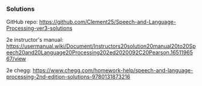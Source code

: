 ### Solutions

GitHub repo: https://github.com/Clement25/Speech-and-Language-Processing-ver3-solutions

2e instructor's manual: https://usermanual.wiki/Document/Instructors20solution20manual20to20Speech20and20Language20Processing202ed2020092C20Pearson.1651196567/view

2e chegg: https://www.chegg.com/homework-help/speech-and-language-processing-2nd-edition-solutions-9780131873216